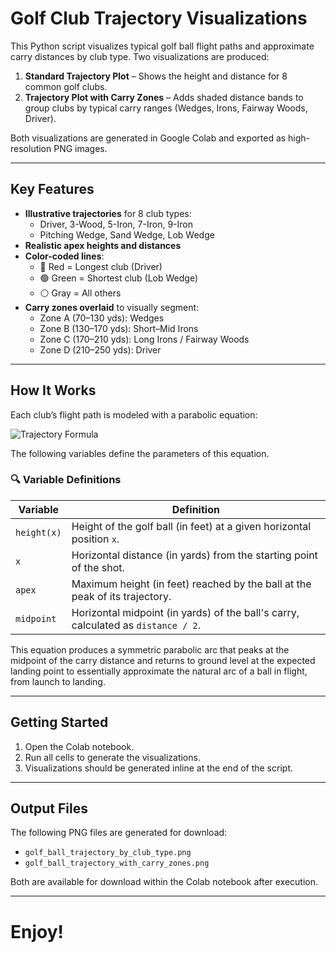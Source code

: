 # Golf Club Trajectory Visualizations

This Python script visualizes typical golf ball flight paths and approximate carry distances by club type. Two visualizations are produced:

1. **Standard Trajectory Plot** – Shows the height and distance for 8 common golf clubs.
2. **Trajectory Plot with Carry Zones** – Adds shaded distance bands to group clubs by typical carry ranges (Wedges, Irons, Fairway Woods, Driver).

Both visualizations are generated in Google Colab and exported as high-resolution PNG images.

---

## Key Features

- **Illustrative trajectories** for 8 club types:
  - Driver, 3-Wood, 5-Iron, 7-Iron, 9-Iron
  - Pitching Wedge, Sand Wedge, Lob Wedge
- **Realistic apex heights and distances**
- **Color-coded lines**:
  - 🔴 Red = Longest club (Driver)
  - 🟢 Green = Shortest club (Lob Wedge)
  - ⚪ Gray = All others
- **Carry zones overlaid** to visually segment:
  - Zone A (70–130 yds): Wedges
  - Zone B (130–170 yds): Short–Mid Irons
  - Zone C (170–210 yds): Long Irons / Fairway Woods
  - Zone D (210–250 yds): Driver

---

## How It Works

Each club’s flight path is modeled with a parabolic equation:

![Trajectory Formula](https://latex.codecogs.com/svg.image?\dpi{150}&space;\text{height}(x)&space;=&space;\text{apex}&space;\cdot&space;\left(1&space;-&space;\frac{(x&space;-&space;\text{midpoint})^2}{\text{midpoint}^2}\right))

The following variables define the parameters of this equation.

### 🔍 Variable Definitions

| Variable      | Definition                                                                 |
|---------------|------------------------------------------------------------------------------|
| `height(x)`   | Height of the golf ball (in feet) at a given horizontal position `x`.        |
| `x`           | Horizontal distance (in yards) from the starting point of the shot.          |
| `apex`        | Maximum height (in feet) reached by the ball at the peak of its trajectory.  |
| `midpoint`    | Horizontal midpoint (in yards) of the ball's carry, calculated as `distance / 2`. |

This equation produces a symmetric parabolic arc that peaks at the midpoint of the carry distance and returns to ground level at the expected landing point to essentially approximate the natural arc of a ball in flight, from launch to landing.

---

## Getting Started

1. Open the Colab notebook.
2. Run all cells to generate the visualizations.
3. Visualizations should be generated inline at the end of the script.

---

## Output Files

The following PNG files are generated for download:

- `golf_ball_trajectory_by_club_type.png`
- `golf_ball_trajectory_with_carry_zones.png`

Both are available for download within the Colab notebook after execution.

---

# Enjoy! 
